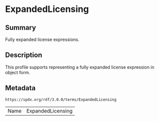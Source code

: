 <!-- Automatically generated by spec-parser v2.1.0 on 2024-06-17T15:44:58.460830+00:00 -->
<!-- SPDX-License-Identifier: Community-Spec-1.0 -->

# ExpandedLicensing

## Summary

Fully expanded license expressions.


## Description

This profile supports representing a fully expanded license expression in
object form.


## Metadata

`https://spdx.org/rdf/3.0.0/terms/ExpandedLicensing`


| | |
|---|---|
| Name | ExpandedLicensing |





